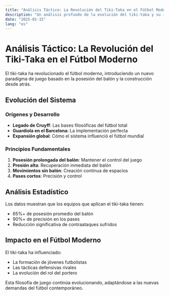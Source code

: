```yaml
---
title: "Análisis Táctico: La Revolución del Tiki-Taka en el Fútbol Moderno"
description: "Un análisis profundo de la evolución del tiki-taka y su impacto en el fútbol contemporáneo"
date: "2025-01-15"
lang: "es"
---
```


# Análisis Táctico: La Revolución del Tiki-Taka en el Fútbol Moderno

El tiki-taka ha revolucionado el fútbol moderno, introduciendo un nuevo paradigma de juego basado en la posesión del balón y la construcción desde atrás.

## Evolución del Sistema

### Orígenes y Desarrollo
- **Legado de Cruyff**: Las bases filosóficas del fútbol total
- **Guardiola en el Barcelona**: La implementación perfecta
- **Expansión global**: Cómo el sistema influenció el fútbol mundial

### Principios Fundamentales
1. **Posesión prolongada del balón**: Mantener el control del juego
2. **Presión alta**: Recuperación inmediata del balón
3. **Movimientos sin balón**: Creación continua de espacios
4. **Pases cortos**: Precisión y control

## Análisis Estadístico

Los datos muestran que los equipos que aplican el tiki-taka tienen:
- 65%+ de posesión promedio del balón
- 90%+ de precisión en los pases
- Reducción significativa de contraataques sufridos

## Impacto en el Fútbol Moderno

El tiki-taka ha influenciado:
- La formación de jóvenes futbolistas
- Las tácticas defensivas rivales
- La evolución del rol del portero

Esta filosofía de juego continúa evolucionando, adaptándose a las nuevas demandas del fútbol contemporáneo.
